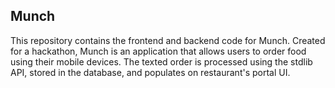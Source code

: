 ## Munch

This repository contains the frontend and backend code for Munch. Created for a hackathon, Munch is an application that allows users to order food using their mobile devices. The texted order is processed using the stdlib API, stored in the database, and populates on restaurant's portal UI.
